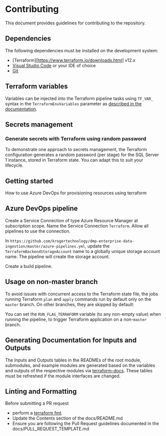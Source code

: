 # Contributing

This document provides guidelines for contributing to the repository.

## Dependencies

The following dependencies must be installed on the development system:

- [Terraform][https://www.terraform.io/downloads.html] v12.x
- [Visual Studio Code](https://code.visualstudio.com/) or your IDE of choice
- [Git](https://git-scm.com/download/win)


## Terraform variables

Variables can be injected into the Terraform pipeline tasks using `TF_VAR_` syntax in the `TerraformEnvVariables` parameter as [described in the documentation](https://www.terraform.io/docs/commands/environment-variables.html#tf_var_name).

## Secrets management

### Generate secrets with Terraform using random password

To demonstrate one approach to secrets management, the Terraform configuration generates a random password (per stage) for the SQL Server 1 instance, stored in Terraform state. You can adapt this to suit your lifecycle.

## Getting started

How to use Azure DevOps for provisioning resources using terraform

## Azure DevOps pipeline

Create a Service Connection of type Azure Resource Manager at subscription scope. Name the Service Connection `Terraform`.
Allow all pipelines to use the connection.

In `https://github.com/krogertechnology/dmp-enterprise-data-ingestion/master/azure-pipelines.yml`, update the `TerraformBackendStorageAccount` name to a globally unique storage account name.
The pipeline will create the storage account.

Create a build pipeline.

## Usage on non-master branch

To avoid issues with concurrent access to the Terraform state file, the jobs running Terraform `plan` and `apply` commands
run by default only on the `master` branch. On other branches, they are skipped by default:

You can set the `RUN_FLAG_TERRAFORM` variable (to any non-empty value)
when running the pipeline, to trigger Terraform application on a non-`master` branch.

## Generating Documentation for Inputs and Outputs

The Inputs and Outputs tables in the READMEs of the root module, submodules, and example modules are generated based on the variables and outputs of the respective modules via [terraform-docs](https://github.com/terraform-docs/terraform-docs). These tables must be refreshed if the module interfaces are changed.

## Linting and Formatting

Before submitting a PR request
- perform a [terraform fmt](https://www.terraform.io/docs/commands/fmt.html).
- Update the Contents section of the docs/README.md
- Ensure you are following the Pull Request guidelines documented in the docs/PULL_REQUEST_TEMPLATE.md